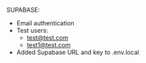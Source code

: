 SUPABASE:
- Email authentication
- Test users:
    - test@test.com
    - test1@test.com
- Added Supabase URL and key to .env.local
